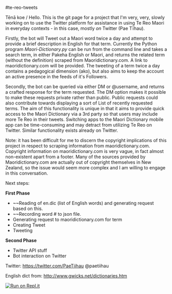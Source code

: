#te-reo-tweets

Tēnā koe / Hello. This is the git page for a project that I'm very, very, slowly working on to use the Twitter platform for assistance in using Te Reo Maori in everyday contexts - in this case, mostly *on* Twitter (Pae Tīhau).

Firstly, the bot will Tweet out a Maori word twice a day and attempt to provide a brief description in English for that term. Currently the Python program *Maori-Dictionary.py* can be run from the command line and takes a search term, in either Pakeha English or Maori, and returns the related term (without the definition) scraped from Maoridictionary.com. A link to maoridictionary.com will be provided. The tweeting of a term twice a day contains a pedagogical dimension (ako), but also aims to keep the account an active presence in the feeds of it's Followers.   

Secondly, the bot can be queried via either DM or @username, and returns a crafted response for the term requested. The DM option makes it possible to make these requests private rather than public. Public requests could also contribute towards displaying a sort of List of recently requested terms. The aim of this functionality is unique in that it aims to provide quick access to the Maori Dictionary via a 3rd party so that users may include more Te Reo in their tweets. Switching apps to the Maori Dictionary mobile app can be time-consuming and may detract from utilizing Te Reo on Twitter. Similar functionality exists already on Twitter. 

Note: it has been difficult for me to discern the copyright implications of this project in respect to scraping information from maoridictionary.com. Copyright information on maoridictionary.com is very vague, in fact almost non-existent apart from a footer. Many of the sources provided by Maoridictionary.com are actually out of copyright themselves in New Zealand, so the issue would seem more complex and I am willing to engage in this conversation.

Next steps: 

**First Phase** 
* ~~Reading of en.dic (list of English words) and generating request based on this.
* ~~Recording word # to json file.
* Generating request to maoridictionary.com for term
* Creating Tweet
* Tweeting

**Second Phase**
* Twitter API stuff
* Bot interaction on Twitter

Twitter: https://twitter.com/PaeTiihau @paetiihau

English dict from: http://www.gwicks.net/dictionaries.htm

[![Run on Repl.it](https://repl.it/badge/github/brentsimpson/te-reo-tweets)](https://repl.it/github/brentsimpson/te-reo-tweets)





